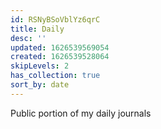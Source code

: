 ```yaml
---
id: RSNyBSoVblYz6qrC
title: Daily
desc: ''
updated: 1626539569054
created: 1626539528064
skipLevels: 2
has_collection: true
sort_by: date
---
```


Public portion of my daily journals

